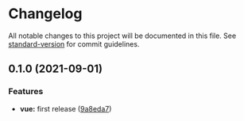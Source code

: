 # Changelog

All notable changes to this project will be documented in this file. See [standard-version](https://github.com/conventional-changelog/standard-version) for commit guidelines.

## 0.1.0 (2021-09-01)


### Features

* **vue:** first release ([9a8eda7](https://github.com/factorial-io/fstack/commit/9a8eda74415357631f5660478c227f5d57488f8f))
